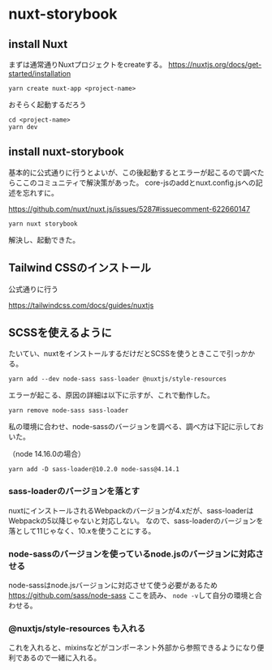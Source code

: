 # nuxt-storybook

## install Nuxt

まずは通常通りNuxtプロジェクトをcreateする。
https://nuxtjs.org/docs/get-started/installation

```
yarn create nuxt-app <project-name>
```
おそらく起動するだろう

```
cd <project-name>
yarn dev
```

## install nuxt-storybook

基本的に公式通りに行うとよいが、この後起動するとエラーが起こるので調べたらここのコミュニティで解決策があった。
core-jsのaddとnuxt.config.jsへの記述を忘れすに。

https://github.com/nuxt/nuxt.js/issues/5287#issuecomment-622660147

```
yarn nuxt storybook
```

解決し、起動できた。


## Tailwind CSSのインストール

公式通りに行う

https://tailwindcss.com/docs/guides/nuxtjs


## SCSSを使えるように

たいてい、nuxtをインストールするだけだとSCSSを使うときここで引っかかる。

```
yarn add --dev node-sass sass-loader @nuxtjs/style-resources
```
エラーが起こる、原因の詳細は以下に示すが、これで動作した。

```
yarn remove node-sass sass-loader
```

私の環境に合わせ、node-sassのバージョンを調べる、調べ方は下記に示しておいた。

（node 14.16.0の場合）
```
yarn add -D sass-loader@10.2.0 node-sass@4.14.1
```


### sass-loaderのバージョンを落とす

nuxtにインストールされるWebpackのバージョンが4.xだが、sass-loaderはWebpackの5以降じゃないと対応しない。
なので、sass-loaderのバージョンを落として11じゃなく、10.xを使うことにする。

### node-sassのバージョンを使っているnode.jsのバージョンに対応させる

node-sassはnode.jsバージョンに対応させて使う必要があるため
https://github.com/sass/node-sass
ここを読み、 `node -v`して自分の環境と合わせる。

### @nuxtjs/style-resources も入れる

これを入れると、mixinsなどがコンポーネント外部から参照できるようになり便利であるので一緒に入れる。

